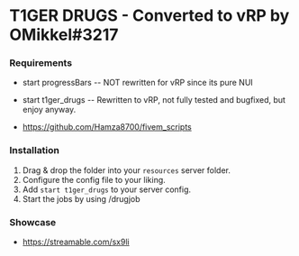 # T1GER DRUGS  - Converted to vRP by OMikkel#3217

### Requirements
- start progressBars -- NOT rewritten for vRP since its pure NUI              
- start t1ger_drugs -- Rewritten to vRP, not fully tested and bugfixed, but enjoy anyway.

- https://github.com/Hamza8700/fivem_scripts     

### Installation
1) Drag & drop the folder into your `resources` server folder.
2) Configure the config file to your liking.
3) Add `start t1ger_drugs` to your server config.
4) Start the jobs by using /drugjob

### Showcase
- https://streamable.com/sx9li
